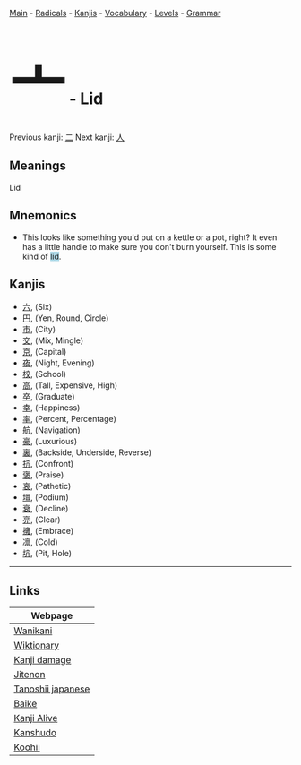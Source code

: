 <style> bigfont {font-size: 100px}</style>
[Main](../README.md) -
[Radicals](../radicals.md) -
[Kanjis](../kanjis.md) -
[Vocabulary](../vocabulary.md) -
[Levels](../levels.md) -
[Grammar](../grammar.md)
# <bigfont> 亠</bigfont> - Lid 

Previous kanji: [二](二.md) Next kanji: [人](人.md) 

## Meanings
 Lid
## Mnemonics
 * This looks like something you'd put on a kettle or a pot, right? It even has a little handle to make sure you don't burn yourself. This is some kind of <span style="background-color:#ADD8E6"> lid</span>.


## Kanjis
 * [六](../kanjis/六.md), (Six)
* [円](../kanjis/円.md), (Yen, Round, Circle)
* [市](../kanjis/市.md), (City)
* [交](../kanjis/交.md), (Mix, Mingle)
* [京](../kanjis/京.md), (Capital)
* [夜](../kanjis/夜.md), (Night, Evening)
* [校](../kanjis/校.md), (School)
* [高](../kanjis/高.md), (Tall, Expensive, High)
* [卒](../kanjis/卒.md), (Graduate)
* [幸](../kanjis/幸.md), (Happiness)
* [率](../kanjis/率.md), (Percent, Percentage)
* [航](../kanjis/航.md), (Navigation)
* [豪](../kanjis/豪.md), (Luxurious)
* [裏](../kanjis/裏.md), (Backside, Underside, Reverse)
* [抗](../kanjis/抗.md), (Confront)
* [褒](../kanjis/褒.md), (Praise)
* [哀](../kanjis/哀.md), (Pathetic)
* [壇](../kanjis/壇.md), (Podium)
* [衰](../kanjis/衰.md), (Decline)
* [亮](../kanjis/亮.md), (Clear)
* [擁](../kanjis/擁.md), (Embrace)
* [凛](../kanjis/凛.md), (Cold)
* [坑](../kanjis/坑.md), (Pit, Hole)



---

## Links 

| Webpage |
| --- |
| [Wanikani          ](https://www.wanikani.com/kanji/亠) |
| [Wiktionary        ](https://en.wiktionary.org/wiki/亠) |
| [Kanji damage      ](http://www.kanjidamage.com/kanji/search?utf8=✓&q=亠) |
| [Jitenon           ](https://jitenon.com/kanji/亠) |
| [Tanoshii japanese ](https://www.tanoshiijapanese.com/dictionary/kanji.cfm?k=亠) |
| [Baike             ](https://baike.baidu.com/item/亠) |
| [Kanji Alive       ](https://app.kanjialive.com/亠) |
| [Kanshudo          ](https://www.kanshudo.com/searchmn?q=亠) |
| [Koohii            ](https://kanji.koohii.com/study/kanji/亠) |
